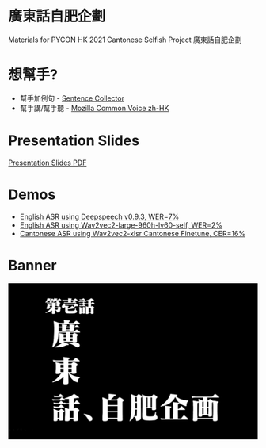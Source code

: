 # 廣東話自肥企劃
Materials for PYCON HK 2021 Cantonese Selfish Project 廣東話自肥企劃

# 想幫手?
* 幫手加例句 - [Sentence Collector](https://commonvoice.mozilla.org/sentence-collector/#/)
* 幫手講/幫手聽 - [Mozilla Common Voice zh-HK](https://commonvoice.mozilla.org/zh-HK)

# Presentation Slides
[Presentation Slides PDF](Presentation_at_PyConHK_2021.pdf)

# Demos
* [English ASR using Deepspeech v0.9.3, WER=7%](https://youtu.be/-OL-IIaRhA8)
* [English ASR using Wav2vec2-large-960h-lv60-self, WER=2%](https://youtu.be/lpk4JKY2Mbo)
* [Cantonese ASR using Wav2vec2-xlsr Cantonese Finetune, CER=16%](https://youtu.be/k_9RQ-ilGEc)

# Banner
![Screenshot](banner.png)
